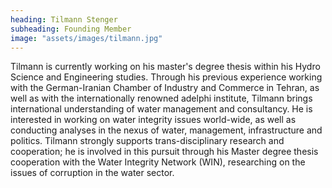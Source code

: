 ```yaml
---
heading: Tilmann Stenger
subheading: Founding Member
image: "assets/images/tilmann.jpg"
---
```


Tilmann is currently working on his master's degree thesis within his Hydro Science and Engineering studies. Through his previous experience working with the German-Iranian Chamber of Industry and Commerce in Tehran, as well as with the internationally renowned adelphi institute, Tilmann brings international understanding of water management and consultancy.  He is interested in working on water integrity issues world-wide, as well as conducting analyses in the nexus of water, management, infrastructure and politics. Tilmann strongly supports trans-disciplinary research and cooperation; he is involved in this pursuit through his Master degree thesis cooperation with the Water Integrity Network (WIN), researching on the issues of corruption in the water sector.
